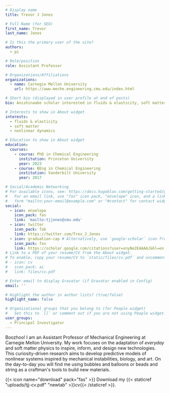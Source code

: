 ```yaml
---
# Display name
title: Trevor J Jones

# Full Name (for SEO)
first_name: Trevor
last_name: Jones

# Is this the primary user of the site?
authors:
  - pi

# Role/position
role: Assistant Professor

# Organizations/Affiliations
organizations:
  - name: Carnegie Mellon University
    url: https://www.meche.engineering.cmu.edu/index.html

# Short bio (displayed in user profile at end of posts)
bio: Anishinaabe scholar interested in fluids & elasticity, soft matter, and nonlinear dynamics.

# Interests to show in About widget
interests:
  - fluids & elasticity
  - soft matter
  - nonlinear dynamics

# Education to show in About widget
education:
  courses:
    - course: PhD in Chemical Engineering
      institution: Princeton University
      year: 2023
    - course: BEng in Chemical Engineering
      institution: Vanderbilt University
      year: 2017

# Social/Academic Networking
# For available icons, see: https://docs.hugoblox.com/getting-started/page-builder/#icons
#   For an email link, use "fas" icon pack, "envelope" icon, and a link in the
#   form "mailto:your-email@example.com" or "#contact" for contact widget.
social:
  - icon: envelope
    icon_pack: fas
    link: 'mailto:tjjones@cmu.edu'
  - icon: twitter
    icon_pack: fab
    link: https://twitter.com/Trev_J_Jones
  - icon: graduation-cap # Alternatively, use `google-scholar` icon from `ai` icon pack
    icon_pack: fas
    link: https://scholar.google.com/citations?user=xnyNe2EAAAAJ&hl=en
# Link to a PDF of your resume/CV from the About widget.
# To enable, copy your resume/CV to `static/files/cv.pdf` and uncomment the lines below.
# - icon: cv
#   icon_pack: ai
#   link: files/cv.pdf

# Enter email to display Gravatar (if Gravatar enabled in Config)
email: ''

# Highlight the author in author lists? (true/false)
highlight_name: false

# Organizational groups that you belong to (for People widget)
#   Set this to `[]` or comment out if you are not using People widget.
user_groups:
  - Principal Investigator
---
```


Boozhoo! 
I am an Assistant Professor of Mechanical Engineering at Carnegie Mellon University.
My work focuses on the adaptation of *everyday* and soft matter physics to inspire, inform, and design new technologies. 
This curiosity-driven research aims to develop predictive models of nonlinear systems inspired by mechanical instabilities, biology, and art.
On the day-to-day you will find me using bubbles and balloons or beads and string as a craftman's tools to build new materials.

{{< icon name="download" pack="fas" >}} Download my {{< staticref "uploads/tjj-cv.pdf" "newtab" >}}cv{{< /staticref >}}.

